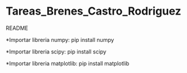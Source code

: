 # Tareas_Brenes_Castro_Rodriguez
README

*Importar libreria numpy: pip install numpy

*Importar libreria scipy: pip install scipy

*Importar libreria matplotlib: pip install matplotlib
